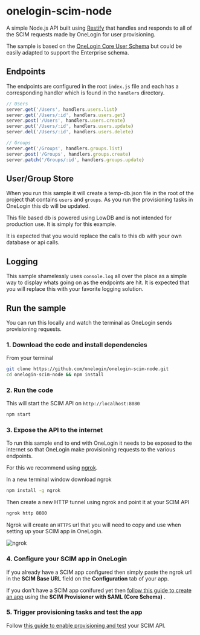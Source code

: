 # onelogin-scim-node

A simple Node.js API built using [Restify](http://restify.com/) that handles and responds to all of the SCIM requests made by OneLogin for user provisioning.

The sample is based on the [OneLogin Core User Schema](https://developers.onelogin.com/scim/define-user-schema) but could be easily adapted to support the Enterprise schema.

## Endpoints
The endpoints are configured in the root `index.js` file and each has a corresponding handler which is found in the `handlers` directory.

```js
// Users
server.get('/Users', handlers.users.list)
server.get('/Users/:id', handlers.users.get)
server.post('/Users', handlers.users.create)
server.put('/Users/:id', handlers.users.update)
server.del('/Users/:id', handlers.users.delete)

// Groups
server.get('/Groups', handlers.groups.list)
server.post('/Groups', handlers.groups.create)
server.patch('/Groups/:id', handlers.groups.update)
```

## User/Group Store
When you run this sample it will create a temp-db.json file in the root of the project that contains `users` and `groups`. As you run the provisioning tasks in OneLogin this db will be updated.

This file based db is powered using LowDB and is not intended for production use. It is simply for this example.

It is expected that you would replace the calls to this db with your own database or api calls.

## Logging
This sample shamelessly uses `console.log` all over the place as a simple way to display whats going on as the endpoints are hit. It is expected that you will replace this with your favorite logging solution.

## Run the sample
You can run this locally and watch the terminal as OneLogin sends provisioning requests.

### 1. Download the code and install dependencies
From your terminal

```sh
git clone https://github.com/onelogin/onelogin-scim-node.git
cd onelogin-scim-node && npm install
```

### 2. Run the code
This will start the SCIM API on `http://localhost:8080`
```sh
npm start
```

### 3. Expose the API to the internet
To run this sample end to end with OneLogin it needs to be exposed to the internet so that OneLogin make provisioning requests to the various endpoints.

For this we recommend using [ngrok](https://ngrok.com/).

In a new terminal window download ngrok
```sh
npm install -g ngrok
```

Then create a new HTTP tunnel using ngrok and point it at your SCIM API
```sh
ngrok http 8080
```

Ngrok will create an `HTTPS` url that you will need to copy and use when setting up your SCIM app in OneLogin.

![ngrok](https://s3.amazonaws.com/onelogin-screenshots/dev_site/images/ngrok8080.png)

### 4. Configure your SCIM app in OneLogin
If you already have a SCIM app configured then simply paste the ngrok url in the **SCIM Base URL** field on the **Configuration** tab of your app.

If you don't have a SCIM app conifured yet then [follow this guide to create an app](https://developers.onelogin.com/scim/create-app) using the **SCIM Provisioner with SAML (Core Schema)** .

### 5. Trigger provisioning tasks and test the app
Follow [this guide to enable provisioning and test](https://developers.onelogin.com/scim/test-your-scim) your SCIM API.
